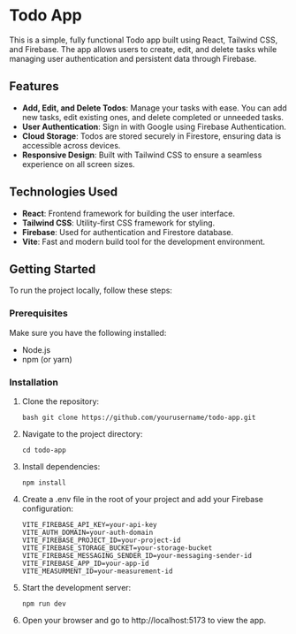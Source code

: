 # Todo App

This is a simple, fully functional Todo app built using React, Tailwind CSS, and Firebase. The app allows users to create, edit, and delete tasks while managing user authentication and persistent data through Firebase.

## Features

- **Add, Edit, and Delete Todos**: Manage your tasks with ease. You can add new tasks, edit existing ones, and delete completed or unneeded tasks.
- **User Authentication**: Sign in with Google using Firebase Authentication.
- **Cloud Storage**: Todos are stored securely in Firestore, ensuring data is accessible across devices.
- **Responsive Design**: Built with Tailwind CSS to ensure a seamless experience on all screen sizes.

## Technologies Used

- **React**: Frontend framework for building the user interface.
- **Tailwind CSS**: Utility-first CSS framework for styling.
- **Firebase**: Used for authentication and Firestore database.
- **Vite**: Fast and modern build tool for the development environment.

## Getting Started

To run the project locally, follow these steps:

### Prerequisites

Make sure you have the following installed:

- Node.js
- npm (or yarn)

### Installation

1.  Clone the repository:

    ```
    bash git clone https://github.com/yourusername/todo-app.git
    ```

2.  Navigate to the project directory:

    ```
    cd todo-app
    ```

3.  Install dependencies:

    ```
    npm install
    ```

4.  Create a .env file in the root of your project and add your Firebase configuration:

    ```
    VITE_FIREBASE_API_KEY=your-api-key
    VITE_AUTH_DOMAIN=your-auth-domain
    VITE_FIREBASE_PROJECT_ID=your-project-id
    VITE_FIREBASE_STORAGE_BUCKET=your-storage-bucket
    VITE_FIREBASE_MESSAGING_SENDER_ID=your-messaging-sender-id
    VITE_FIREBASE_APP_ID=your-app-id
    VITE_MEASURMENT_ID=your-measurement-id
    ```

5.  Start the development server:

    ```
    npm run dev
    ```

6.  Open your browser and go to http://localhost:5173 to view the app.
